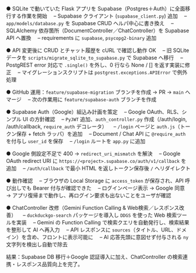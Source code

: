 ● SQLite で動いていた Flask アプリを Supabase（Postgres＋Auth）に全面移行する作業を開始
　– Supabase クライアント (`supabase_client.py`) 追加
　– `app/models/database.py` を Supabase CRUD ヘルパ中心に書き換え
　– SQLAlchemy 依存箇所（DocumentController／ChatController）を Supabase API へ置換
　– requirements に `supabase`, `psycopg2-binary` 追加

● API 変更後に CRUD とチャット履歴を cURL で確認し動作 OK
　– 旧 SQLite データを `scripts/migrate_sqlite_to_supabase.py` で Supabase へ移行
　– PostgREST error 対応で `.single()` を外し、0 行なら None / [] を返す実装に修正
　– マイグレーションスクリプトは `postgrest.exceptions.APIError` で例外処理

● GitHub 運用：`feature/supabase-migration` ブランチを作成 → PR → `main` へマージ
　– 次の作業用に `feature/supabase-auth` ブランチを作成

● Supabase Auth（Google）組込み計画を策定
　– Google OAuth、RLS、シンプル UI の方針確認
　– `PyJWT` 追加、`auth_controller.py` 作成（/auth/login, /auth/callback, `require_auth` デコレータ）
　– `/login` ページと `auth.js`（トークン保存 + fetch ラッパ）を追加
　– Document / Chat API に `@require_auth` を付与し `user_id` を保存
　– `/login` ルートを `app.py` に追加

● Google 側設定不足で 400 → `redirect_uri_mismatch` を解決
　– Google OAuth redirect URI に `https://<project>.supabase.co/auth/v1/callback` を追加
　– `/auth/callback` で最小 HTML を返しトークン保存後 `/` へリダイレクト

● 動作確認
　– ブラウザの Local Storage に `access_token` が保存され、API 呼び出しでも Bearer 付与が確認できた
　– ログインページ表示 → Google 同意 → アプリ復帰まで動作し、再ログイン要求も出ないことをユーザが確認

● ChatController 改修（Gemini Function Calling & Web検索／レスポンス改善）
　– `duckduckgo-search` パッケージを導入し `DDGS` を使った Web 検索ツールを実装
　– Gemini の Function Calling で検索クエリを自動発行し、検索結果を整形して AI へ再入力
　– API レスポンスに `sources`（タイトル、URL、ドメイン）を含め、フロントに表示可能に
　– AI 応答先頭に意図せず付与される `ny` 文字列を検出し自動で除去

結果：Supabase DB 移行＋Google 認証導入に加え、ChatController の検索連携・レスポンス品質向上を完了。
